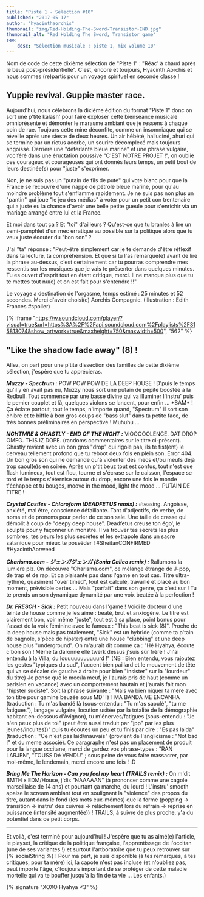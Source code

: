 ```yaml
---
title: "Piste 1 - Sélection #10"
published: "2017-05-17"
author: "hyacinthaorchis"
thumbnail: "img/Red-Holding-The-Sword-Transistor-END.jpg"
thumbnail_alt: "Red Holding The Sword, Transistor game"
seo:
    desc: "Sélection musicale : piste 1, mix volume 10"
---
```


Nom de code de cette dixième sélection de "Piste 1" : "Réac' à chaud après le beuz post-présidentielle". C'est, encore et toujours, Hyacinth Aorchis et nous sommes (re)partis pour un voyage spirituel en seconde classe !

## Yuppie revival. Guppie master race.

Aujourd'hui, nous célébrons la dixième édition du format "Piste 1" donc on sort une p'tite kalash' pour faire exploser cette bienséance musicale omniprésente et démonter le marasme ambiant que je ressens à chaque coin de rue. Toujours cette mine déconfite, comme un insomniaque qui se réveille après une sieste de deux heures. Un air hébété, halluciné, ahuri qui se termine par un rictus acerbe, un sourire décomplexé mais toujours angoissé. Derrière une "déferlante bleue marine" et une phrase vulgaire, vociféré dans une éructation poussive "C'EST NOTRE PROJET !", on oublie ces courageux et courageuses qui ont donnés leurs temps, un petit bout de leurs destinée(s) pour "juste" s'exprimer.

Non, je ne suis pas un "putain de fils de pute" qui vote blanc pour que la France se recouvre d'une nappe de pétrole bleue marine, pour qu'au moindre problème tout s'enflamme rapidement. Je ne suis pas non plus un "pantin" qui joue "le jeu des médias" à voter pour un petit con trentenaire qui a juste eu la chance d'avoir une belle petite gueule pour s'enrichir via un mariage arrangé entre lui et la France.

Et moi dans tout ça ? Et "toi" d'ailleurs ? Qu'est-ce que tu branles à lire un semi-pamphlet d'un mec erratique au possible sur la politique alors que tu veux juste écouter du "bon son" ?

J'ai "ta" réponse : "Peut-être simplement car je te demande d'être réflexif dans ta lecture, ta compréhension. Et que si tu l'as remarqué(e) avant de lire la phrase au-dessus, c'est certainement car tu pourras comprendre mes ressentis sur les musiques que je vais te présenter dans quelques minutes. Tu es ouvert d'esprit tout en étant critique, merci. Il ne manque plus que tu te mettes tout nu(e) et on est fait pour s'entendre !!"

Le voyage a destination de l'orgasme, temps estimé : 25 minutes et 52 secondes. Merci d'avoir choisi(e) Aorchis Compagnie. (Illustration : Edith Frances #spoiler)

{% Iframe "https://w.soundcloud.com/player/?visual=true&url=https%3A%2F%2Fapi.soundcloud.com%2Fplaylists%2F315813074&show_artwork=true&maxheight=750&maxwidth=500", "562" %}

## "Like the shadow fade away" (8) !

Allez, on part pour une p'tite dissection des familles de cette dixième sélection, j'espère que tu apprécieras.

_**Muzzy - Spectrum :**_ POW POW POW DE LA DEEP HOUSE ! D'puis le temps qu'il y en avait pas eu, Muzzy nous sort une putain de pépite boostée à la Redbull. Tout commence par une basse divine qui va illuminer l'instru' puis le pemier couplet et là, quelques violons se lancent, pour enfin ... \*BAM\* ! Ça éclate partout, tout le temps, n'importe quand, "Spectrum" il sort son chibre et te biffle à bon gros coups de "bass slut" dans ta petite face, de très bonnes préliminaires en perspective ! Muhuhu ...

_**NGHTMRE & GHASTLY - END OF THE NIGHT :**_ VIOOOOOLENCE. DAT DROP OMFG. THIS IZ DOPE. (randoms commentaires sur le titre ci-présent). Ghastly revient avec un bon gros "drop" qui rigole pas, ils te fist(ent) le cerveau tellement profond que tu reboot deux fois en plein son. Error 404. Un bon gros son qui ne demande qu'à violenter des mecs et/ou meufs déjà trop saoul(e)s en soirée. Après un p'tit beuz tout est confus, tout n'est que flash lumineux, tout est flou, tourne et s'écrase sur le caisson, l'espace se tord et le temps s'éternise autour du drop, encore une fois le monde t'échappe et tu bouges, moove in the mood, light the mood ... PUTAIN DE TITRE !

_**Crystal Castles - Chloroform (DEADFETUS remix) :**_ #teasing. Angoisse, anxiété, mal être, conscience défaillante. Tant d'adjectifs, de verbe, de noms et de pronoms pour parler de ce son sale. Une taille de crasse qui démolit à coup de "deepy deep house". Deadfetus creuse ton égo', le sculpte pour y façonner un monstre. Il va trouver tes secrets les plus sombres, tes peurs les plus secrètes et les extrapole dans un sacre satanique pour mieux te posséder ! #SheitanCONFIRMED #HyacinthAorweed

_**Charisma.com - ジェンガジェンガ (Sonia Calico remix) :**_ Rallumons la lumière plz. On découvre "Charisma.com", ce mélange étrange de J-pop, de trap et de rap. Et ça plaisante pas dans l'game en tout cas. Titre ultra-rythmé, quasiment "over timed", tout est calculé, travaillé et placé au bon moment, prévisible certes ... Mais "parfait" dans son genre, ça c'est sur ! Tu te prends un son dynamique dynamité par une voix beatée à la perfection !

_**Dr. FRESCH - Sick :**_ Petit nouveau dans l'game ! Voici le docteur d'une teinte de house comme je les aime : beaté, brut et anxiogène. Le titre est clairement bon, voir même "juste", tout est à sa place, point bonus pour l'asset de la voix féminine avec le fameux : "This beat is sick (8)". Proche de la deep house mais pas totalement, "Sick" est un hybride (comme ta p'tain de bagnole, s'pèce de hipster) entre une house "clubbing" et une deep house plus "underground". On m'aurait dit comme ça : "Hé Hyahya, écoute c'bon son ! Même ta daronne elle twerk dessus j'suis sûr frère ! J'l'ai entendu à la Villa, du louuuuuuuuuuurd !" (NB : Bien entendu, vous rajoutez les gestes "typiques du sud", l'accent bien paillard et le mouvement de tête qui va se décaler de gauche à droite pour bien "insister" sur la "lourdeur" du titre) Je pense que le mec/la meuf, je l'aurais pris de haut (comme un parisien en vacance) avec un comportement hautain et j'aurais fait mon "hipster sudiste". Soit la phrase suivante : "Mais va bien niquer ta mère avec ton titre pour gamine beuzée sous MD' là ! MA BANDA ME ENCANHA (traduction : Tu m'as bandé là (sous-entendu : "Tu m'as saoulé", "tu me fatigues"), langage vulgaire, locution usitée par la totalité de la démographie habitant en-dessous d'Avignon), tu m'énerves/fatigues (sous-entendu : "Je n'en peux plus de toi" (peut être aussi traduit par "jpp" par les plus jeunes/incultes))" puis tu écoutes un peu et tu finis par dire : "Es pas laida" (traduction : "Ce n'est pas laid/mauvais" (provient de l'anglicisme : "Not bad !" et du meme associé). Ce paragraphe n'est pas un placement de produit pour la langue occitane, merci de gardez vos phrase-types : "RAN LARJEN", "TOUSS Dé VENDU" ; sous peine de vous faire massacrer, par moi-même, le lendemain, merci encore une fois ! :D

_**Bring Me The Horizon - Can you feel my heart (TRAILS remix) :**_ On m'dit BMTH x EDM/House, j'dis "NAAAAAN" (à prononcer comme une cagole marseillaise de 14 ans) et pourtant ça marche, du lourd ! L'instru' smooth apaise le scream ambiant tout en soulignant la "violence" des propos du titre, autant dans le fond (les mots eux-mêmes) que la forme (popping -> transition -> instru' des cuivres -> relâchement lors du refrain -> reprise en puissance (intensité augmentée)) ! TRAILS, à suivre de plus proche, y'a du potentiel dans ce petit corps.

* * *

Et voilà, c'est terminé pour aujourd'hui ! J'espère que tu as aimé(e) l'article, le playset, la critique de la politique française, l'apprentissage de l'occitan (une de ses variantes !) et surtout l'artboratoire que tu peux retrouver sur {% socialString %} ! Pour ma part, je suis disponible (à tes remarques, à tes critiques, pour ta mère) [ici](https://twitter.com/HyacinthAorchis), la capote n'est pas incluse (et n'oubliez pas, peut importe l'âge, c'toujours important de se protéger de cette maladie mortelle qui va te bouffer jusqu'à la fin de ta vie ... Les enfants.)

{% signature "XOXO Hyahya <3" %}
